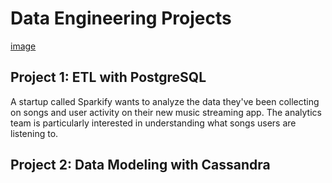 # Data Engineering Projects

[image](https://user-images.githubusercontent.com/102864926/169390991-ce840168-3d0a-44cd-84ed-e45b4b2288af.png)

## Project 1: ETL with PostgreSQL
A startup called Sparkify wants to analyze the data they've been collecting on songs and user activity on their new music streaming app. The analytics team is particularly interested in understanding what songs users are listening to.

## Project 2: Data Modeling with Cassandra
